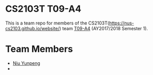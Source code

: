 # CS2103T T09-A4
This is a team repo for members of the CS2103T(https://nus-cs2103.github.io/website/) team [T09-A4](https://github.com/CS2103AUG2017-T09-A4/) (AY2017/2018 Semester 1).

# Team Members
* [Niu Yunpeng](members/janeDoe.md)
* [](members/johnDoe.md)